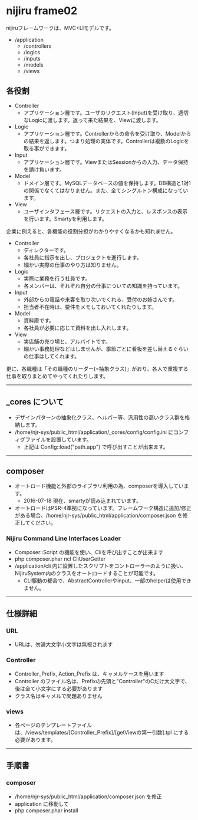 # nijiru frame02

nijiruフレームワークは、MVC+LIモデルです。

* /application
    - /controllers
    - /logics
    - /inputs
    - /models
    - /views

## 各役割

* Controller
    - アプリケーション層です。ユーザのリクエスト(Input)を受け取り、適切なLogicに渡します。返って来た結果を、Viewに渡します。
* Logic
    - アプリケーション層です。Controllerからの命令を受け取り、Modelからの結果を返します。つまり処理の実体です。Controllerは複数のLogicを取る事ができます。
* Input
    - アプリケーション層です。ViewまたはSessionからの入力、データ保持を請け負います。
* Model
    - ドメイン層です。MySQLデータベースの値を保持します。DB構造と1対1の関係でなくてはなりません。また、全てシングルトン構成になっています。
* View
    - ユーザインタフェース層です。リクエストの入力と、レスポンスの表示を行います。Smartyを利用します。


企業に例えると、各機能の役割分担がわかりやすくなるかも知れません。

* Controller
    - ディレクターです。
    - 各社員に指示を出し、プロジェクトを進行します。
    - 細かい実際の仕事のやり方は知りません。
* Logic
    - 実際に業務を行う社員です。
    - 各メンバーは、それぞれ自分の仕事についての知識を持っています。
* Input
    - 外部からの電話や来客を取り次いでくれる、受付のお姉さんです。
    - 担当者不在時は、要件をメモしておいてくれたりします。
* Model
    - 資料庫です。
    - 各社員が必要に応じて資料を出し入れします。
* View
    - 実店舗の売り場と、アルバイトです。
    - 細かい事務処理などはしませんが、季節ごとに看板を差し替えるぐらいの仕事はしてくれます。
    
更に、各職種は「その職種のリーダー(=抽象クラス)」がおり、各人で重複する仕事を取りまとめてやってくれたりします。

---

## _cores について

* デザインパターンの抽象化クラス、ヘルパー等、汎用性の高いクラス群を格納します。
* /home/njr-sys/public_html/application/_cores/config/config.ini にコンフィグファイルを設置しています。
    - 上記は Config::load("path.app") で呼び出すことが出来ます。
    
---

## composer

* オートロード機能と外部のライブラリ利用の為、composerを導入しています。
    - 2016-07-18 現在、smartyが読み込まれています。
* オートロードはPSR-4準拠になっています。フレームワーク構造に追加/修正がある場合、/home/njr-sys/public_html/application/composer.json を修正してください。

### Nijiru Command Line Interfaces Loader

* Composer::Script の機能を使い、Cliを呼び出すことが出来ます
* php composer.phar ncl CliUserGetter
* /application/cli 内に設置したスクリプトをコントローラーのように扱い、NijiruSystem内のクラスをオートロードすることが可能です。
    - CLI駆動の都合で、AbstractControllerやinput、一部のhelperは使用できません。

---

## 仕様詳細

### URL 

* URLは、勿論大文字小文字は無視されます

### Controller

* Controller_Prefix, Action_Prefix は、キャメルケースを用います
* Controller のファイル名は、Prefixの先頭と"Controller"のCだけ大文字で、後は全て小文字にする必要があります
* クラス名はキャメルで問題ありません

### views

* 各ページのテンプレートファイルは、/views/templates/[Controller_Prefix]/[getViewの第一引数].tpl にする必要があります。

---

## 手順書

### composer

* /home/njr-sys/public_html/application/composer.json を修正
* application に移動して
* php composer.phar install